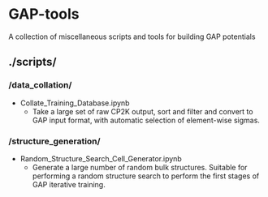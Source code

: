 # GAP-tools
A collection of miscellaneous scripts and tools for building GAP potentials


## ./scripts/
### /data_collation/
- Collate_Training_Database.ipynb
  - Take a large set of raw CP2K output, sort and filter and convert to GAP input format, with automatic selection of element-wise sigmas.
### /structure_generation/
- Random_Structure_Search_Cell_Generator.ipynb
  - Generate a large number of random bulk structures. Suitable for performing a random structure search to perform the first stages of GAP iterative training.
